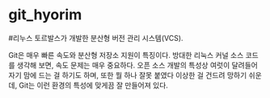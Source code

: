 # git_hyorim

#리누스 토르발스가 개발한 분산형 버전 관리 시스템(VCS).

Git은 매우 빠른 속도와 분산형 저장소 지원이 특징이다. 방대한 리눅스 커널 소스 코드를 생각해 보면, 속도 문제는 매우 중요하다. 오픈 소스 개발의 특성상 여럿이 달려들어 자기 맘에 드는 걸 하기도 하며, 또한 뭘 하나 잘못 붙였다 이상한 걸 건드려 망하기 쉬운데, Git는 이런 환경의 특성에 맞게끔 잘 만들어져 있다.
